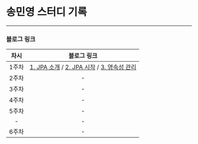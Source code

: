 # 송민영 스터디 기록

---

### 블로그 링크
| 차시 |                                                                                                                                                                            블로그 링크                                                                                                                                                                            |
| :--: |:------------------------------------------------------------------------------------------------------------------------------------------------------------------------------------------------------------------------------------------------------------------------------------------------------------------------------------------------------------:|
| 1주차 | [1. JPA 소개](https://hse06028.tistory.com/entry/%EC%9E%90%EB%B0%94-ORM-%ED%91%9C%EC%A4%80-JPA-%ED%94%84%EB%A1%9C%EA%B7%B8%EB%9E%98%EB%B0%8D-1-JPA-%EC%86%8C%EA%B0%9C) /  [2. JPA 시작](https://hse06028.tistory.com/entry/%EC%9E%90%EB%B0%94-ORM-%ED%91%9C%EC%A4%80-JPA-%ED%94%84%EB%A1%9C%EA%B7%B8%EB%9E%98%EB%B0%8D-2-JPA-%EC%8B%9C%EC%9E%91) / [3. 영속성 관리]() | 
| 2주차 |                                                                                                                                                                              -                                                                                                                                                                               |
| 3주차 |                                                                                                                                                                              -                                                                                                                                                                               |
| 4주차 |                                                                                                                                                                              -                                                                                                                                                                               |
| 5주차 |                                                                                                                                                                              -                                                                                                                                                                               |
| - |                                                                                                                                                                              -                                                                                                                                                                               |
| 6주차 |                                                                                                                                                                              -                                                                                                                                                                               |